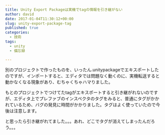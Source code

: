 ```yaml
---
title: Unity Export Packageは実機でtagの情報を引き継がない
author: david
date: 2017-01-04T11:30:12+00:00
slug: unity-export-package-tag
published: true
categories:
  - 技術
tags:
  - unity
  - 備忘録

---
```

別のプロジェクトで作ったものを、いったん.unitypackageでエキスポートしたのですが、インポートすると、エディタでは問題なく動くのに、実機転送すると動かなくなる現象があり、むちゃくちゃハマりました。

もとのプロジェクトでつけてたtagがエキスポートすると引き継がれないのですが、エディタ上でプレファブのインスペクタのタグをみると、普通にタグがかかれているため、バグの発見に時間がかかりました。タグはよく使っていたので今後は注意します。

と思ったら引き継がれてました。。。あれ、どこでタグが消えてしまったんだろう。。。